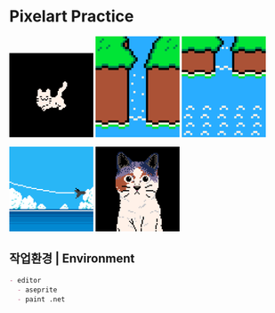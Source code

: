 # Pixelart Practice
<p float:left;">
<img src="https://github.com/R2Road/pixelart_practice/blob/master/artwork/artwork_0001.gif" width=30% height=30%></img>
<img src="https://github.com/R2Road/pixelart_practice/blob/master/tile/super_mario_world_map_waterfall/smw_map_waterfall_0001.gif" width=30% height=30%></img>
<img src="https://github.com/R2Road/pixelart_practice/blob/master/tile/super_mario_world_map_sea/smw_map_sea_0001.gif" width=30% height=30%></img>
</p>

<p float:left;">
<img src="https://github.com/R2Road/pixelart_practice/blob/master/artwork/artwork_0004.png" width=30% height=30%></img>
<img src="https://github.com/R2Road/pixelart_practice/blob/master/artwork/artwork_0007.gif" width=30% height=30%></img>
</p>

## 작업환경 | Environment

```markdown
- editor
  - aseprite
  - paint .net
```
